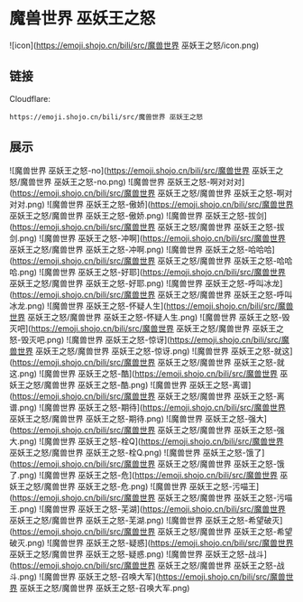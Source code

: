 # 魔兽世界 巫妖王之怒
![icon](https://emoji.shojo.cn/bili/src/魔兽世界 巫妖王之怒/icon.png)
## 链接
Cloudflare:
```
https://emoji.shojo.cn/bili/src/魔兽世界 巫妖王之怒
```
## 展示
![魔兽世界 巫妖王之怒-no](https://emoji.shojo.cn/bili/src/魔兽世界 巫妖王之怒/魔兽世界 巫妖王之怒-no.png)
![魔兽世界 巫妖王之怒-啊对对对](https://emoji.shojo.cn/bili/src/魔兽世界 巫妖王之怒/魔兽世界 巫妖王之怒-啊对对对.png)
![魔兽世界 巫妖王之怒-傲娇](https://emoji.shojo.cn/bili/src/魔兽世界 巫妖王之怒/魔兽世界 巫妖王之怒-傲娇.png)
![魔兽世界 巫妖王之怒-拔剑](https://emoji.shojo.cn/bili/src/魔兽世界 巫妖王之怒/魔兽世界 巫妖王之怒-拔剑.png)
![魔兽世界 巫妖王之怒-冲啊](https://emoji.shojo.cn/bili/src/魔兽世界 巫妖王之怒/魔兽世界 巫妖王之怒-冲啊.png)
![魔兽世界 巫妖王之怒-哈哈哈](https://emoji.shojo.cn/bili/src/魔兽世界 巫妖王之怒/魔兽世界 巫妖王之怒-哈哈哈.png)
![魔兽世界 巫妖王之怒-好耶](https://emoji.shojo.cn/bili/src/魔兽世界 巫妖王之怒/魔兽世界 巫妖王之怒-好耶.png)
![魔兽世界 巫妖王之怒-呼叫冰龙](https://emoji.shojo.cn/bili/src/魔兽世界 巫妖王之怒/魔兽世界 巫妖王之怒-呼叫冰龙.png)
![魔兽世界 巫妖王之怒-怀疑人生](https://emoji.shojo.cn/bili/src/魔兽世界 巫妖王之怒/魔兽世界 巫妖王之怒-怀疑人生.png)
![魔兽世界 巫妖王之怒-毁灭吧](https://emoji.shojo.cn/bili/src/魔兽世界 巫妖王之怒/魔兽世界 巫妖王之怒-毁灭吧.png)
![魔兽世界 巫妖王之怒-惊讶](https://emoji.shojo.cn/bili/src/魔兽世界 巫妖王之怒/魔兽世界 巫妖王之怒-惊讶.png)
![魔兽世界 巫妖王之怒-就这](https://emoji.shojo.cn/bili/src/魔兽世界 巫妖王之怒/魔兽世界 巫妖王之怒-就这.png)
![魔兽世界 巫妖王之怒-酷](https://emoji.shojo.cn/bili/src/魔兽世界 巫妖王之怒/魔兽世界 巫妖王之怒-酷.png)
![魔兽世界 巫妖王之怒-离谱](https://emoji.shojo.cn/bili/src/魔兽世界 巫妖王之怒/魔兽世界 巫妖王之怒-离谱.png)
![魔兽世界 巫妖王之怒-期待](https://emoji.shojo.cn/bili/src/魔兽世界 巫妖王之怒/魔兽世界 巫妖王之怒-期待.png)
![魔兽世界 巫妖王之怒-强大](https://emoji.shojo.cn/bili/src/魔兽世界 巫妖王之怒/魔兽世界 巫妖王之怒-强大.png)
![魔兽世界 巫妖王之怒-栓Q](https://emoji.shojo.cn/bili/src/魔兽世界 巫妖王之怒/魔兽世界 巫妖王之怒-栓Q.png)
![魔兽世界 巫妖王之怒-饿了](https://emoji.shojo.cn/bili/src/魔兽世界 巫妖王之怒/魔兽世界 巫妖王之怒-饿了.png)
![魔兽世界 巫妖王之怒-危](https://emoji.shojo.cn/bili/src/魔兽世界 巫妖王之怒/魔兽世界 巫妖王之怒-危.png)
![魔兽世界 巫妖王之怒-污喵王](https://emoji.shojo.cn/bili/src/魔兽世界 巫妖王之怒/魔兽世界 巫妖王之怒-污喵王.png)
![魔兽世界 巫妖王之怒-芜湖](https://emoji.shojo.cn/bili/src/魔兽世界 巫妖王之怒/魔兽世界 巫妖王之怒-芜湖.png)
![魔兽世界 巫妖王之怒-希望破灭](https://emoji.shojo.cn/bili/src/魔兽世界 巫妖王之怒/魔兽世界 巫妖王之怒-希望破灭.png)
![魔兽世界 巫妖王之怒-疑惑](https://emoji.shojo.cn/bili/src/魔兽世界 巫妖王之怒/魔兽世界 巫妖王之怒-疑惑.png)
![魔兽世界 巫妖王之怒-战斗](https://emoji.shojo.cn/bili/src/魔兽世界 巫妖王之怒/魔兽世界 巫妖王之怒-战斗.png)
![魔兽世界 巫妖王之怒-召唤大军](https://emoji.shojo.cn/bili/src/魔兽世界 巫妖王之怒/魔兽世界 巫妖王之怒-召唤大军.png)
